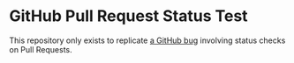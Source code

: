 # GitHub Pull Request Status Test

This repository only exists to replicate [a GitHub bug](https://github.com/kevin-brown/github-support-tickets/issues/1) involving status checks on Pull Requests. 
